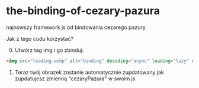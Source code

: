 # the-binding-of-cezary-pazura
najnowszy framework js od bindowania cezarego pazury

Jak z tego cudu korzystać?

0. Utwórz tag img i go zbinduj:
```html
<img src="loading.webp" alt="binding" decoding="async" loading="lazy" data-bind="cezaryPazura">
```
1. Teraz twój obrazek zostanie automatycznie zupdatowany jak zupdatujesz zmienną "cezaryPazura" w swoim js
